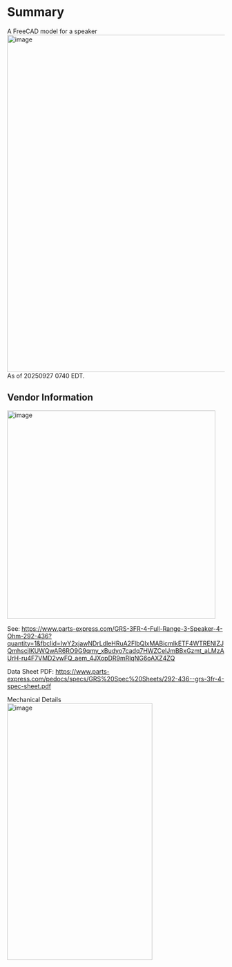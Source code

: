 # Summary
A FreeCAD model for a speaker
<img width="1133" height="780" alt="image" src="https://github.com/user-attachments/assets/7a4d33f7-0c91-4b93-bbe6-15b3289b7673" />
As of 20250927 0740 EDT.

## Vendor Information
<img width="482" alt="image" src="https://github.com/user-attachments/assets/7cc6add5-9f25-4d49-b532-e8ecc91fc2f8" />

See: https://www.parts-express.com/GRS-3FR-4-Full-Range-3-Speaker-4-Ohm-292-436?quantity=1&fbclid=IwY2xjawNDrLdleHRuA2FlbQIxMABicmlkETF4WTRENlZJQmhscjlKUWQwAR6RO9G9qmy_xBudyo7cadq7HWZCelJmBBxGzmt_aLMzAUrH-ru4F7VMD2vwFQ_aem_4JXopDR9mRlqNG6oAXZ4ZQ

Data Sheet PDF: https://www.parts-express.com/pedocs/specs/GRS%20Spec%20Sheets/292-436--grs-3fr-4-spec-sheet.pdf

Mechanical Details  
<img width="336" height="594" alt="image" src="https://github.com/user-attachments/assets/f9057297-644b-4c99-8371-16aaaab37696" />
